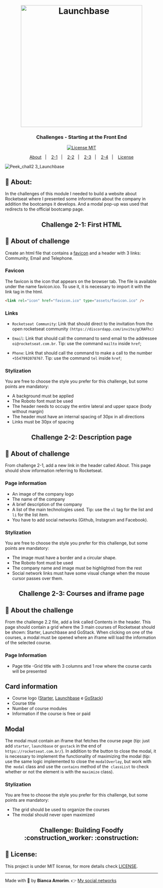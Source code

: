<h1 align="center">
    <img alt="Launchbase" src="https://storage.googleapis.com/golden-wind/bootcamp-launchbase/logo.png" width="400px" />
</h1>

<h3 align="center">
 Challenges - Starting at the Front End
</h3>

<p align="center">
  <a href="https://opensource.org/licenses/MIT" >
    <img src="https://img.shields.io/badge/license-MIT-brightgreen" alt="License MIT">
  </a>
</p>

<p align="center"> 
  <a href="#pushpin-about">About</a>&nbsp;&nbsp;&nbsp;|&nbsp;&nbsp;&nbsp;
  <a href="#Challenge-2-1:-First-HTML">2-1</a>&nbsp;&nbsp;&nbsp;|&nbsp;&nbsp;&nbsp;
  <a href="#Challenge-2-2:-Description-page">2-2</a>&nbsp;&nbsp;&nbsp;|&nbsp;&nbsp;&nbsp;
  <a href="#Challenge 2-3: Courses and iframe page">2-3</a>&nbsp;&nbsp;&nbsp;|&nbsp;&nbsp;&nbsp;
  <a href="#Challenge: Building Foodfy">2-4</a>&nbsp;&nbsp;&nbsp;|&nbsp;&nbsp;&nbsp;
  <a href="#key-License">License</a>
</p>

![Peek_chall2 3_Launchbase](https://user-images.githubusercontent.com/59603723/94573880-e5b9ec00-0248-11eb-9154-50aea997ecdc.gif)

## :pushpin: About:

In the challenges of this module I needed to build a website about Rocketseat where I presented some information about the company in addition the bootcamps it develops. 
And a modal pop-up was used that redirects to the official bootcamp page.


<h2 align="center">Challenge 2-1: First HTML</h2>

## :rocket: About of challenge
 
Create an html file that contains a [favicon](https://raw.githubusercontent.com/amorim-dev/Launchbase-Bootcamp/master/Starting-Frontend/Challenges/assets/favicon.ico) and a header with 3 links: Community, Email and Telephone.

### Favicon

The favicon is the icon that appears on the browser tab. The file is available under the name favicon.ico. To use it, it is necessary to import it with the link tag in the html.

```html
<link rel="icon" href="favicon.ico" type="assets/favicon.ico" />
```

### Links

- `Rocketseat Community`: Link that should direct to the invitation from the open rocketseat community `(https://discordapp.com/invite/gCRAFhc)`

- `Email`: Link that should call the command to send email to the addressee  `oi@rocketseat.com.br`. Tip: use the command `mailto` inside `href`;

- `Phone`: Link that should call the command to make a call to the number `+5547992078767`. Tip: use the command `tel` inside `href`;

### Stylization

You are free to choose the style you prefer for this challenge, but some points are mandatory:

- A background must be applied
- The Roboto font must be used
- The header needs to occupy the entire lateral and upper space (body without margin)
- The header must have an internal spacing of 30px in all directions
- Links must be 30px of spacing


<h2 align="center">Challenge 2-2: Description page</h2>

## :rocket: About of challenge

From challenge 2-1, add a new link in the header called *About*. This page should show information referring to Rocketseat.

### Page information

- An image of the company logo
- The name of the company
- A brief description of the company
- A list of the main technologies used. Tip: use the `ul` tag for the list and `li` for the list item.
- You have to add social networks (Github, Instagram and Facebook). 

### Stylization

You are free to choose the style you prefer for this challenge, but some points are mandatory:

- The image must have a border and a circular shape.
- The Roboto font must be used
- The company name and image must be highlighted from the rest
- Social network links must have some visual change when the mouse cursor passes over them.

<h2 align="center">Challenge 2-3: Courses and iframe page</h2>

## :rocket: About the challenge

From the challenge 2.2 file, add a link called Contents in the header. This page should contain a grid where the 3 main courses of Rocketseat should be shown: Starter, Launchbase and GoStack. When clicking on one of the courses, a modal must be opened where an iframe will load the information of the selected course.

### Page Information

- Page title
-Grid title with 3 columns and 1 row where the course cards will be presented

## Card information

- Course logo ([Starter](https://skylab.rocketseat.com.br/static/64c237ccff807c054339a62d53b4b402.svg), [Launchbase](https://skylab.rocketseat.com.br/static/0828532024cb46921a6b5e941f8d788d.svg) e [GoStack](https://skylab.rocketseat.com.br/static/83a178a0653dab1d55e2ed7946465975.svg))
- Course title
- Number of course modules
- Information if the course is free or paid

## Modal

The modal must contain an iframe that fetches the course page (tip: just add `starter`, `launchbase` or `gostack` in the end of `https://rocketseat.com.br/`). In addition to the button to close the modal, it is necessary to implement the functionality of maximizing the modal (tip: use the same logic implemented to close the `modalOverlay`, but work with the` modal` class and use the `contains` method of the` classList` to check whether or not the element is with the `maximize` class).

### Stylization

You are free to choose the style you prefer for this challenge, but some points are mandatory:

- The grid should be used to organize the courses
- The modal should never open maximized

<h2 align="center">Challenge: Building Foodfy :construction_worker: :construction:</h2> 


## :key: License:

This project is under MIT license, for more details check [LICENSE](https://github.com/amorim-dev/Launchbase-Bootcamp/blob/master/LICENSE).

---

Made with :purple_heart: by **Bianca Amorim**. :point_right: [My social networks](https://www.linkedin.com/in/amorimbiadev/)
